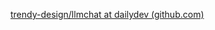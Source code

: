 [trendy-design/llmchat at dailydev (github.com)](https://github.com/trendy-design/llmchat?ref=dailydev)
